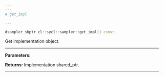 ```yaml
---
---
# get_impl

---
```


```cpp
dsampler_shptr cl::sycl::sampler::get_impl() const
```


Get implementation object. 


---
**Parameters:**

**Returns:** Implementation shared_ptr. 

---
